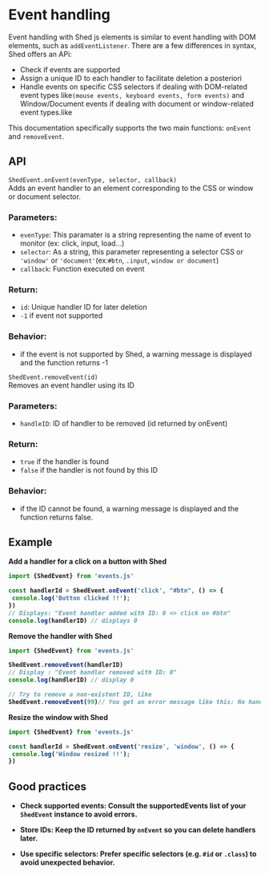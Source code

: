 # Event handling

Event handling with Shed js elements is similar to event handling with DOM elements, such as ``addEventListener``.
There are a few differences in syntax, Shed offers an APi:

* Check if events are supported
* Assign a unique ID to each handler to facilitate deletion a posteriori
* Handle events on specific CSS selectors if dealing with DOM-related event types like`(mouse events, keyboard events, form events)` and Window/Document events if dealing with document or window-related event types.like 

This documentation specifically supports the two main functions: ``onEvent`` and ``removeEvent``.

## API

`ShedEvent.onEvent(evenType, selector, callback)`   
Adds an event handler to an element corresponding to the CSS or window or document selector.
### Parameters:
  * `evenType`: This paramater is a string representing the name of event to monitor (ex: click, input, load...)
  * `selector`: As a string, this parameter representing a selector CSS or `'window'` or `'document'`(ex:`#btn`, `.input`, `window or document`)
  * `callback`: Function executed on event

### Return:
* `id`: Unique handler ID for later deletion    
* `-1` if event not supported

### Behavior:
* if the event is not supported by Shed, a warning message is displayed and the function returns -1


`ShedEvent.removeEvent(id)`     
Removes an event handler using its ID
### Parameters:
* `handleID`: ID of handler to be removed (id returned by onEvent)

### Return:
* `true` if the handler is found
* `false` if the handler is not found by this ID

### Behavior:
* if the ID cannot be found, a warning message is displayed
 and the function returns false.

## Example
<b>Add a handler for a click on a button with Shed
```javascript
import {ShedEvent} from 'events.js'

const handlerId = ShedEvent.onEvent('click', "#btn", () => {
 console.log('Button clicked !!');
})
// Displays: "Event handler added with ID: 0 => click on #btn"
console.log(handlerID) // displays 0
```
<b>Remove the handler with Shed
```javascript
import {ShedEvent} from 'events.js'

ShedEvent.removeEvent(handlerID)
// Display : "Event handler removed with ID: 0"
console.log(handlerID) // display 0

// Try to remove a non-existent ID, like
ShedEvent.removeEvent(99)// You get an error message like this: No handler with this ID: 99
```
<b>Resize the window with Shed
```javascript
import {ShedEvent} from 'events.js'

const handlerId = ShedEvent.onEvent('resize', 'window', () => {
 console.log('Window resized !!');
})
```



## Good practices

* Check supported events: Consult the supportedEvents list of your `ShedEvent` instance to avoid errors.

* Store IDs: Keep the ID returned by `onEvent` so you can delete handlers later.

* Use specific selectors: Prefer specific selectors (e.g. `#id` or `.class`) to avoid unexpected behavior.